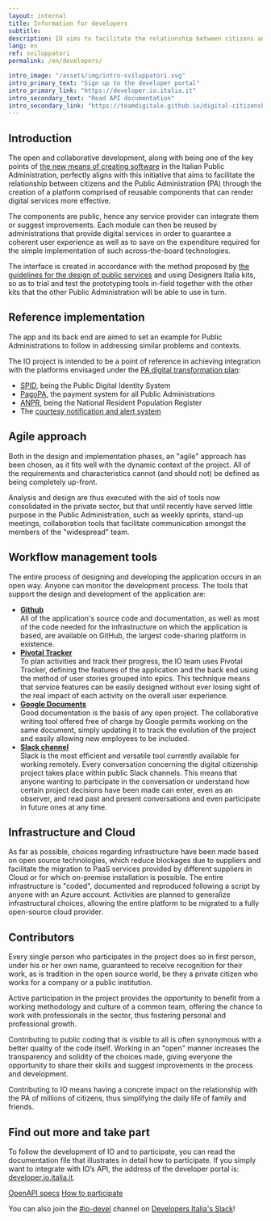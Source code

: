 ```yaml
---
layout: internal
title: Information for developers
subtitle:
description: IO aims to facilitate the relationship between citizens and the Public Administration by creating a platform of reusable components that can make digital services more effective.
lang: en
ref: sviluppatori
permalink: /en/developers/

intro_image: "/assets/img/intro-sviluppatori.svg"
intro_primary_text: "Sign up to the developer portal"
intro_primary_link: "https://developer.io.italia.it"
intro_secondary_text: "Read API documentation"
intro_secondary_link: "https://teamdigitale.github.io/digital-citizenship/api.html"
---
```


<div class="container" markdown="1">

## Introduction
The open and collaborative development, along with being one of the key points of <a href="https://developers.italia.it/en" target="_blank">the new means of creating software</a> in the Italian Public Administration, perfectly aligns with this initiative that aims to facilitate the relationship between citizens and the Public Administration (PA) through the creation of a platform comprised of reusable components that can render digital services more effective.

The components are public, hence any service provider can integrate them or suggest improvements. Each module can then be reused by administrations that provide digital services in order to guarantee a coherent user experience as well as to save on the expenditure required for the simple implementation of such across-the-board technologies.

The interface is created in accordance with the method proposed by <a href="https://designers.italia.it" target="_blank">the guidelines for the design of public services</a> and using Designers Italia kits, so as to trial and test the prototyping tools in-field together with the other kits that the other Public Administration will be able to use in turn.

## Reference implementation
The app and its back end are aimed to set an example for Public Administrations to follow in addressing similar problems and contexts.

The IO project is intended to be a point of reference in achieving integration with the platforms envisaged under the <a href="https://pianotriennale-ict.italia.it/en/" target="_blank">PA digital transformation plan</a>:

* <a href="https://developers.italia.it/en/spid" target="_blank">SPID</a>, being the Public Digital Identity System
* <a href="https://developers.italia.it/en/pagopa" target="_blank">PagoPA</a>, the payment system for all Public Administrations
* <a href="https://developers.italia.it/en/anpr" target="_blank">ANPR</a>, being the National Resident Population Register
* The <a href="https://pianotriennale-ict.italia.it/en/enabling-platforms/" target="_blank">courtesy notification and alert system</a>

## Agile approach
Both in the design and implementation phases, an "agile" approach has been chosen, as it fits well with the dynamic context of the project. All of the requirements and characteristics cannot (and should not) be defined as being completely up-front.

Analysis and design are thus executed with the aid of tools now consolidated in the private sector, but that until recently have served little purpose in the Public Administration, such as weekly sprints, stand-up meetings, collaboration tools that facilitate communication amongst the members of the "widespread" team.

## Workflow management tools
The entire process of designing and developing the application occurs in an open way. Anyone can monitor the development process. The tools that support the design and development of the application are:

* **<a href="https://github.com/teamdigitale/io/blob/master/CONTRIBUTING.it.md#repository-github" target="_blank">Github</a>**  
All of the application's source code and documentation, as well as most of the code needed for the infrastructure on which the application is based, are available on GitHub, the largest code-sharing platform in existence.
* **<a href="https://github.com/teamdigitale/io/blob/master/CONTRIBUTING.it.md#pianificazione-delle-attivit%C3%A0-pivotal-tracker-ita" target="_blank">Pivotal Tracker</a>**  
To plan activities and track their progress, the IO team uses Pivotal Tracker, defining the features of the application and the back end using the method of user stories grouped into epics. This technique means that service features can be easily designed without ever losing sight of the real impact of each activity on the overall user experience. 
* **<a href="https://github.com/teamdigitale/io/blob/master/CONTRIBUTING.it.md#google-drive-ita" target="_blank">Google Documents</a>**  
Good documentation is the basis of any open project. The collaborative writing tool offered free of charge by Google permits working on the same document, simply updating it to track the evolution of the project and easily allowing new employees to be included.
* **<a href="https://github.com/teamdigitale/io/blob/master/CONTRIBUTING.it.md#slack" target="_blank">Slack channel</a>**  
Slack is the most efficient and versatile tool currently available for working remotely. Every conversation concerning the digital citizenship project takes place within public Slack channels. This means that anyone wanting to participate in the conversation or understand how certain project decisions have been made can enter, even as an observer, and read past and present conversations and even participate in future ones at any time.

## Infrastructure and Cloud
As far as possible, choices regarding infrastructure have been made based on open source technologies, which reduce blockages due to suppliers and facilitate the migration to PaaS services provided by different suppliers in Cloud or for which on-premise installation is possible. The entire infrastructure is "coded", documented and reproduced following a script by anyone with an Azure account. Activities are planned to generalize infrastructural choices, allowing the entire platform to be migrated to a fully open-source cloud provider.

## Contributors
Every single person who participates in the project does so in first person, under his or her own name, guaranteed to receive recognition for their work, as is tradition in the open source world, be they a private citizen who works for a company or a public institution.

Active participation in the project provides the opportunity to benefit from a working methodology and culture of a common team, offering the chance to work with professionals in the sector, thus fostering personal and professional growth.

Contributing to public coding that is visible to all is often synonymous with a better quality of the code itself. Working in an "open" manner increases the transparency and solidity of the choices made, giving everyone the opportunity to share their skills and suggest improvements in the process and development.

Contributing to IO means having a concrete impact on the relationship with the PA of millions of citizens, thus simplifying the daily life of family and friends.

## Find out more and take part

To follow the development of IO and to participate, you can read the documentation file that illustrates in detail how to participate.  If you simply want to integrate with IO’s API, the address of the developer portal is: <a href="https://developer.io.italia.it/" target="_blank">developer.io.italia.it</a>.

<p class="text-center">
<a class="m-2 btn btn-outline-primary" href="https://developer.io.italia.it/openapi.html" target="_blank">OpenAPI specs</a>
<a class="m-2 btn btn-primary" href="https://github.com/teamdigitale/io/blob/master/CONTRIBUTING.it.md" target="_blank">How to participate</a>
</p>

You can also join the <a href="https://developersitalia.slack.com/messages/CA70BM37X" target="_blank">#io-devel</a> channel on <a href="https://slack.developers.italia.it/" target="_blank">Developers Italia's Slack</a>!

</div>
